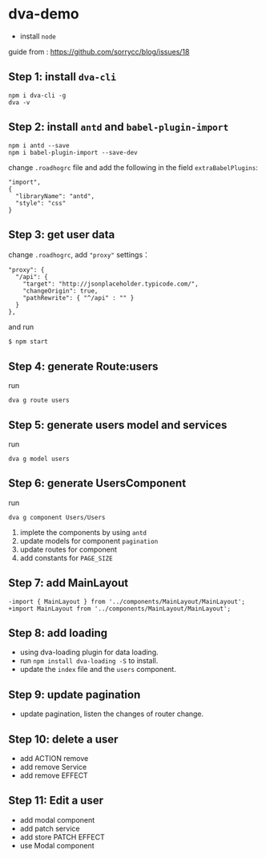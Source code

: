 # dva-demo
- install `node`

guide from : https://github.com/sorrycc/blog/issues/18

## Step 1: install `dva-cli`
```
npm i dva-cli -g
dva -v
```

## Step 2: install `antd` and `babel-plugin-import`
```
npm i antd --save
npm i babel-plugin-import --save-dev
```

change `.roadhogrc` file and add the following in the field `extraBabelPlugins`:
```
"import",
{
  "libraryName": "antd",
  "style": "css"
}
```

## Step 3: get user data

change `.roadhogrc`, add `"proxy"` settings：
```
"proxy": {
  "/api": {
    "target": "http://jsonplaceholder.typicode.com/",
    "changeOrigin": true,
    "pathRewrite": { "^/api" : "" }
  }
},
```
and run
```
$ npm start
```

## Step 4: generate Route:users
run
```
dva g route users
```

## Step 5: generate users model and services
run
```
dva g model users
```

## Step 6: generate UsersComponent
run
```
dva g component Users/Users
```

1. implete the components by using `antd`
1. update models for component `pagination`
1. update routes for component
1. add constants for `PAGE_SIZE`

## Step 7: add MainLayout
```
-import { MainLayout } from '../components/MainLayout/MainLayout';
+import MainLayout from '../components/MainLayout/MainLayout';
```

## Step 8: add loading
- using dva-loading plugin for data loading.
- run `npm install dva-loading -S` to install.
- update the `index` file and the `users` component.

## Step 9: update pagination
- update pagination, listen the changes of router change.

## Step 10: delete a user
- add ACTION remove
- add remove Service
- add remove EFFECT

## Step 11: Edit a user
- add modal component
- add patch service
- add store PATCH EFFECT
- use Modal component
